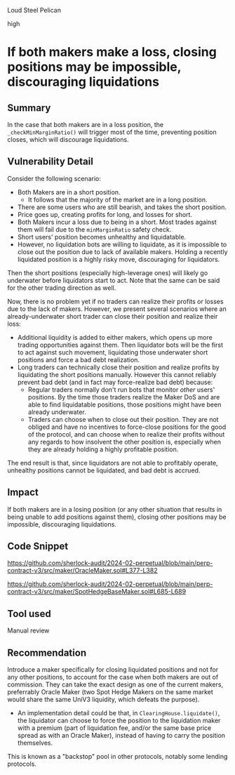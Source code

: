 Loud Steel Pelican

high

# If both makers make a loss, closing positions may be impossible, discouraging liquidations

## Summary

In the case that both makers are in a loss position, the `_checkMinMarginRatio()` will trigger most of the time, preventing position closes, which will discourage liquidations.

## Vulnerability Detail

Consider the following scenario:
- Both Makers are in a short position.
  - It follows that the majority of the market are in a long position.
- There are some users who are still bearish, and takes the short position.
- Price goes up, creating profits for long, and losses for short.
- Both Makers incur a loss due to being in a short. Most trades against them will fail due to the `minMarginRatio` safety check.
- Short users' position becomes unhealthy and liquidatable.
- However, no liquidation bots are willing to liquidate, as it is impossible to close out the position due to lack of available makers. Holding a recently liquidated position is a highly risky move, discouraging for liquidators.

Then the short positions (especially high-leverage ones) will likely go underwater before liquidators start to act. Note that the same can be said for the other trading direction as well.

Now, there is no problem yet if no traders can realize their profits or losses due to the lack of makers. However, we present several scenarios where an already-underwater short trader can close their position and realize their loss:
- Additional liquidity is added to either makers, which opens up more trading opportunities against them. Then liquidator bots will be the first to act against such movement, liquidating those underwater short positions and force a bad debt realization.
- Long traders can technically close their position and realize profits by liquidating the short positions manually. However this cannot reliably prevent bad debt (and in fact may force-realize bad debt) because:
  - Regular traders normally don't run bots that monitor *other* users' positions. By the time those traders realize the Maker DoS and are able to find liquidatable positions, those positions might have been already underwater.
  - Traders can choose when to close out their position. They are not obliged and have no incentives to force-close positions for the good of the protocol, and can choose when to realize their profits without any regards to how insolvent the other position is, especially when they are already holding a highly profitable position.

The end result is that, since liquidators are not able to profitably operate, unhealthy positions cannot be liquidated, and bad debt is accrued.

## Impact

If both makers are in a losing position (or any other situation that results in being unable to add positions against them), closing other positions may be impossible, discouraging liquidations.

## Code Snippet

https://github.com/sherlock-audit/2024-02-perpetual/blob/main/perp-contract-v3/src/maker/OracleMaker.sol#L377-L382

https://github.com/sherlock-audit/2024-02-perpetual/blob/main/perp-contract-v3/src/maker/SpotHedgeBaseMaker.sol#L685-L689

## Tool used

Manual review

## Recommendation

Introduce a maker specifically for closing liquidated positions and not for any other positions, to account for the case when both makers are out of commission. They can take the exact design as one of the current makers, preferrably Oracle Maker (two Spot Hedge Makers on the same market would share the same UniV3 liquidity, which defeats the purpose). 
- An implementation detail could be that, in `ClearingHouse.liquidate()`, the liquidator can choose to force the position to the liquidation maker with a premium (part of liquidation fee, and/or the same base price spread as with an Oracle Maker), instead of having to carry the position themselves.

This is known as a "backstop" pool in other protocols, notably some lending protocols.
